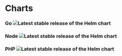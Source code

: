 # Charts

### Go ![Latest stable release of the Helm chart](https://img.shields.io/badge/dynamic/yaml?url=https://raw.githubusercontent.com/deliowales/helm-charts-public/master/charts/go/Chart.yaml&label=latest&query=$.version)
### Node ![Latest stable release of the Helm chart](https://img.shields.io/badge/dynamic/yaml?url=https://raw.githubusercontent.com/deliowales/helm-charts-public/master/charts/node/Chart.yaml&label=latest&query=$.version)
### PHP ![Latest stable release of the Helm chart](https://img.shields.io/badge/dynamic/yaml?url=https://raw.githubusercontent.com/deliowales/helm-charts-public/master/charts/php/Chart.yaml&label=latest&query=$.version)
